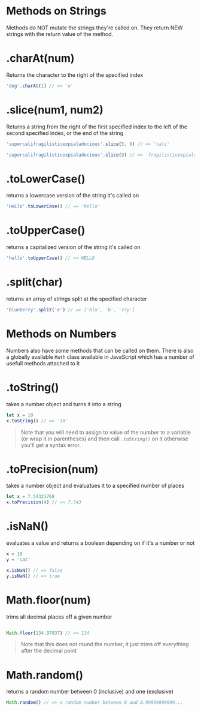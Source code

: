 # Methods on Strings

Methods do NOT mutate the strings they're called on. They return NEW strings with the return value of the method.

# .charAt(num)

Returns the character to the right of the specified index

```javascript
'dog'.charAt(1) // => 'o'
```

# .slice(num1, num2)

Returns a string from the right of the first specified index to the left of the second specified index, or the end of the string

```javascript
'supercalifragilisticexpialadocious'.slice(5, 9) // => 'cali'

'supercalifragilisticexpialadocious'.slice(9) // => 'fragilisticexpialadocious'
```

# .toLowerCase()

returns a lowercase version of the string it's called on

```javascript
'HeLlo'.toLowerCase() // => 'hello'
```

# .toUpperCase()

returns a capitalized version of the string it's called on

```javascript
'hello'.toUpperCase() // => HELLO
```


# .split(char)

returns an array of strings split at the specified character

```javascript
'blueberry'.split('e') // => ['blu', 'b', 'rry']
```
# Methods on Numbers

Numbers also have some methods that can be called on them.  There is also a globally available `Math` class available in JavaScript which has a number of usefull methods attached to it

# .toString()

takes a number object and turns it into a string

```javascript
let x = 10
x.toString() // => '10'
```

>Note that you will need to assign to value of the number to a variable (or wrap it in parentheses) and then call `.toString()` on it otherwise you'll get a syntax error.

# .toPrecision(num)

takes a number object and evaluatues it to a specified number of places

```javascript
let x = 7.54321768
x.toPrecision(4) // => 7.543
```

# .isNaN()

evaluates a value and returns a boolean depending on if it's a number or not

```javascript
x = 10
y = 'cat'

x.isNaN() // => false
y.isNaN() // => true

```

# Math.floor(num)

trims all decimal places off a given number

```javascript

Math.floor(134.97837) // => 134

```

>Note that this does not round the number, it just trims off everything after the decimal point

# Math.random()

returns a random number between 0 (inclusive) and one (exclusive)

```javascript
Math.random() // => a random number between 0 and 0.99999999999...

```